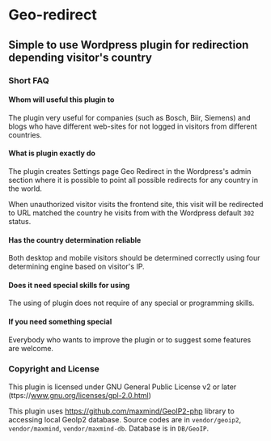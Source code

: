 # Geo-redirect

## Simple to use Wordpress plugin for redirection depending visitor's country

### Short FAQ

#### Whom will useful this plugin to 
The plugin very useful for companies (such as Bosch, Biir, Siemens) and blogs who have different web-sites for not logged in visitors from different countries. 

#### What is plugin exactly do
The plugin creates Settings page Geo Redirect in the Wordpress's admin section where it is possible to point all possible redirects for any country in the world.

When unauthorized visitor visits the frontend site, this visit will be redirected to URL matched the country he visits from with the Wordpress default `302` status.

#### Has the country determination reliable
Both desktop and mobile visitors should be determined correctly using four determining engine based on visitor's IP.

#### Does it need special skills for using
The using of plugin does not require of any special or programming skills. 

#### If you need something special
Everybody who wants to improve the plugin or to suggest some features are welcome.

### Copyright and License
This plugin is licensed under GNU General Public License v2 or later (ttps://www.gnu.org/licenses/gpl-2.0.html)

This plugin uses https://github.com/maxmind/GeoIP2-php library to accessing local GeoIp2 database. Source codes are in `vendor/geoip2`, `vendor/maxmind`, `vendor/maxmind-db`. Database is in `DB/GeoIP`.
